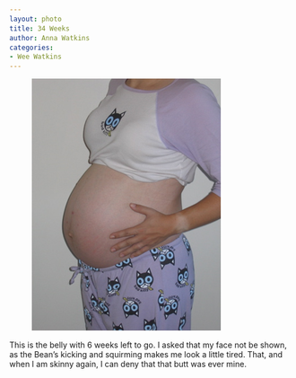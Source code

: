 ```yaml
---
layout: photo
title: 34 Weeks
author: Anna Watkins
categories:
- Wee Watkins
---
```


<figure><img class="photo" src="/photos/2005-10-30-10-55-19.jpg"></figure>

This is the belly with 6 weeks left to go. I asked that my face not be shown,
as the Bean’s kicking and squirming makes me look a little tired. That, and
when I am skinny again, I can deny that that butt was ever mine.

